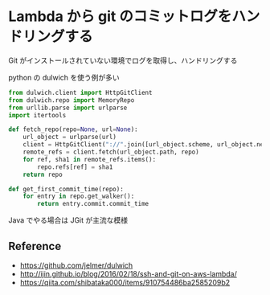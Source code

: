 Lambda から git のコミットログをハンドリングする
===

Git がインストールされていない環境でログを取得し、ハンドリングする

python の dulwich を使う例が多い

```python
from dulwich.client import HttpGitClient
from dulwich.repo import MemoryRepo
from urllib.parse import urlparse
import itertools

def fetch_repo(repo=None, url=None):
    url_object = urlparse(url)
    client = HttpGitClient("://".join([url_object.scheme, url_object.netloc]))
    remote_refs = client.fetch(url_object.path, repo)
    for ref, sha1 in remote_refs.items():
        repo.refs[ref] = sha1
    return repo

def get_first_commit_time(repo):
    for entry in repo.get_walker():
        return entry.commit.commit_time
```

Java でやる場合は JGit が主流な模様

## Reference

- https://github.com/jelmer/dulwich
- http://ijin.github.io/blog/2016/02/18/ssh-and-git-on-aws-lambda/
- https://qiita.com/shibataka000/items/910754486ba2585209b2
